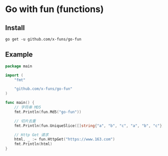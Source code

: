 # Go with fun (functions)

## Install

```shell
go get -u github.com/x-funs/go-fun
```

## Example

```go
package main

import (
	"fmt"

	"github.com/x-funs/go-fun"
)

func main() {
	// 字符串 MD5
	fmt.Println(fun.Md5("go-fun"))

	// 切片去重
	fmt.Println(fun.UniqueSlice([]string{"a", "b", "c", "a", "b", "c"}))

	// Http Get 请求
	html, _ := fun.HttpGet("https://www.163.com")
	fmt.Println(html)
}
```